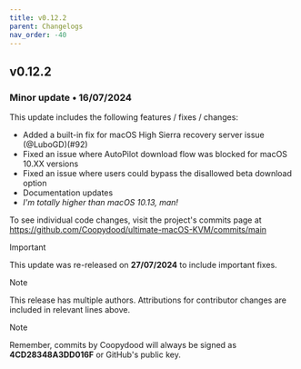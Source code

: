```yaml
---
title: v0.12.2
parent: Changelogs
nav_order: -40
---
```


## v0.12.2

### Minor update • 16/07/2024

This update includes the following features / fixes / changes:

- Added a built-in fix for macOS High Sierra recovery server issue (@LuboGD)(#92)
- Fixed an issue where AutoPilot download flow was blocked for macOS 10.XX versions 
- Fixed an issue where users could bypass the disallowed beta download option
- Documentation updates
- *I'm totally higher than macOS 10.13, man!*

To see individual code changes, visit the project's commits page at <https://github.com/Coopydood/ultimate-macOS-KVM/commits/main>

> [!IMPORTANT]
> This update was re-released on **27/07/2024** to include important fixes.

> [!NOTE]
> This release has multiple authors. Attributions for contributor changes are included in relevant lines above.

> [!NOTE]
> Remember, commits by Coopydood will always be signed as **4CD28348A3DD016F** or GitHub's public key.
